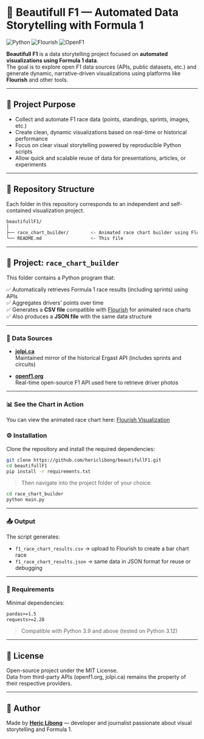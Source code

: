 


# 🏁 Beautifull F1 — Automated Data Storytelling with Formula 1

![Python](https://img.shields.io/badge/Made%20with-Python-3776AB?style=for-the-badge&logo=python&logoColor=white)
![Flourish](https://img.shields.io/badge/Flourish-Ready-ff69b4?style=for-the-badge&logo=flourish&logoColor=white)
![OpenF1](https://img.shields.io/badge/OpenF1%20API-Used-blue?style=for-the-badge)



**Beautifull F1** is a data storytelling project focused on **automated visualizations using Formula 1 data**.  
The goal is to explore open F1 data sources (APIs, public datasets, etc.) and generate dynamic, narrative-driven visualizations using platforms like **Flourish** and other tools.

---

## 🎯 Project Purpose

- Collect and automate F1 race data (points, standings, sprints, images, etc.)
- Create clean, dynamic visualizations based on real-time or historical performance
- Focus on clear visual storytelling powered by reproducible Python scripts
- Allow quick and scalable reuse of data for presentations, articles, or experiments

---

## 📁 Repository Structure

Each folder in this repository corresponds to an independent and self-contained visualization project.

```bash
beautifullF1/
│
├── race_chart_builder/        <- Animated race chart builder using Flourish
└── README.md                  <- This file
```

---

## 📂 Project: `race_chart_builder`

This folder contains a Python program that:

✅ Automatically retrieves Formula 1 race results (including sprints) using APIs  
✅ Aggregates drivers' points over time  
✅ Generates a **CSV file** compatible with [Flourish](https://flourish.studio/) for animated race charts  
✅ Also produces a **JSON file** with the same data structure

---

### 🔗 Data Sources

- **[jolpi.ca](https://api.jolpi.ca/ergast/f1/)**  
  Maintained mirror of the historical Ergast API (includes sprints and circuits)

- **[openf1.org](https://openf1.org/)**  
  Real-time open-source F1 API used here to retrieve driver photos

---

### 📊 See the Chart in Action

You can view the animated race chart here: [Flourish Visualization](https://flo.uri.sh/visualisation/22260899/embed)

### ⚙️ Installation

Clone the repository and install the required dependencies:

```bash
git clone https://github.com/hericlibong/beautifullF1.git
cd beautifullF1
pip install -r requirements.txt
```

> Then navigate into the project folder of your choice:
```bash
cd race_chart_builder
python main.py
```

---

### 📤 Output

The script generates:

- `f1_race_chart_results.csv` → upload to Flourish to create a bar chart race
- `f1_race_chart_results.json` → same data in JSON format for reuse or debugging

---



### 🧱 Requirements

Minimal dependencies:

```txt
pandas>=1.5
requests>=2.28
```

> Compatible with Python 3.9 and above (tested on Python 3.12)

---

## 📜 License

Open-source project under the MIT License.  
Data from third-party APIs (openf1.org, jolpi.ca) remains the property of their respective providers.

---

## 👤 Author

Made by **[Heric Libong](https://github.com/hericlibong)** — developer and journalist passionate about visual storytelling and Formula 1.


